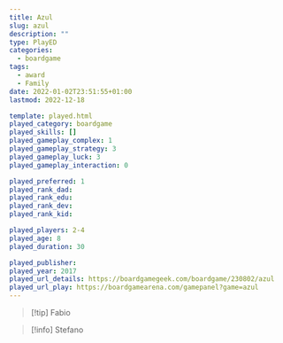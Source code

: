 ```yaml
---
title: Azul
slug: azul
description: ""
type: PlayED
categories:
  - boardgame
tags:
  - award
  - Family
date: 2022-01-02T23:51:55+01:00
lastmod: 2022-12-18

template: played.html
played_category: boardgame
played_skills: []
played_gameplay_complex: 1
played_gameplay_strategy: 3
played_gameplay_luck: 3
played_gameplay_interaction: 0

played_preferred: 1
played_rank_dad: 
played_rank_edu: 
played_rank_dev: 
played_rank_kid: 

played_players: 2-4
played_age: 8
played_duration: 30

played_publisher: 
played_year: 2017
played_url_details: https://boardgamegeek.com/boardgame/230802/azul
played_url_play: https://boardgamearena.com/gamepanel?game=azul
---
```


> [!tip] Fabio 

> [!info] Stefano 
